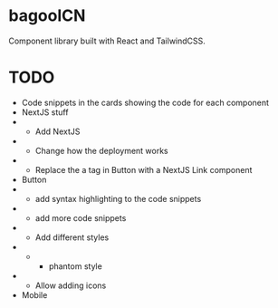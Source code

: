 # bagoolCN

Component library built with React and TailwindCSS.

# TODO

- Code snippets in the cards showing the code for each component
- NextJS stuff
- - Add NextJS
- - Change how the deployment works
- - Replace the a tag in Button with a NextJS Link component
- Button
- - add syntax highlighting to the code snippets
- - add more code snippets
- - Add different styles
- - - phantom style
- - Allow adding icons
- Mobile
